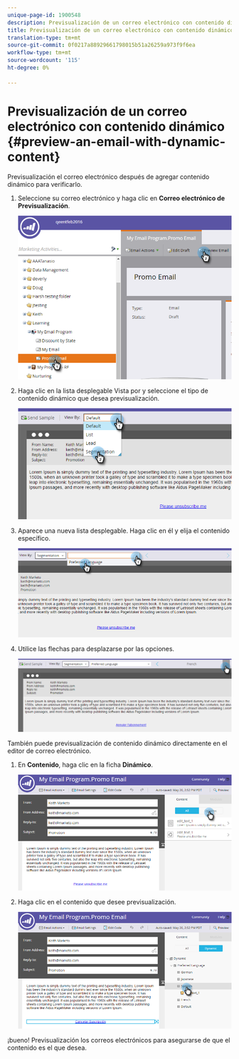 ```yaml
---
unique-page-id: 1900548
description: Previsualización de un correo electrónico con contenido dinámico - Documentos de marketing - Documentación del producto
title: Previsualización de un correo electrónico con contenido dinámico
translation-type: tm+mt
source-git-commit: 0f0217a88929661798015b51a26259a973f9f6ea
workflow-type: tm+mt
source-wordcount: '115'
ht-degree: 0%

---
```



# Previsualización de un correo electrónico con contenido dinámico {#preview-an-email-with-dynamic-content}

Previsualización el correo electrónico después de agregar contenido dinámico para verificarlo.

1. Seleccione su correo electrónico y haga clic en **Correo electrónico de Previsualización**.

   ![](assets/one-3.png)

1. Haga clic en la lista desplegable Vista por y seleccione el tipo de contenido dinámico que desea previsualización.

   ![](assets/two-3.png)

1. Aparece una nueva lista desplegable. Haga clic en él y elija el contenido específico.

   ![](assets/three-2.png)

1. Utilice las flechas para desplazarse por las opciones.

   ![](assets/four-1.png)

También puede previsualización de contenido dinámico directamente en el editor de correo electrónico.

1. En **Contenido**, haga clic en la ficha **Dinámico**.

   ![](assets/five-1.png)

1. Haga clic en el contenido que desee previsualización.

   ![](assets/six.png)

¡bueno! Previsualización los correos electrónicos para asegurarse de que el contenido es el que desea.
